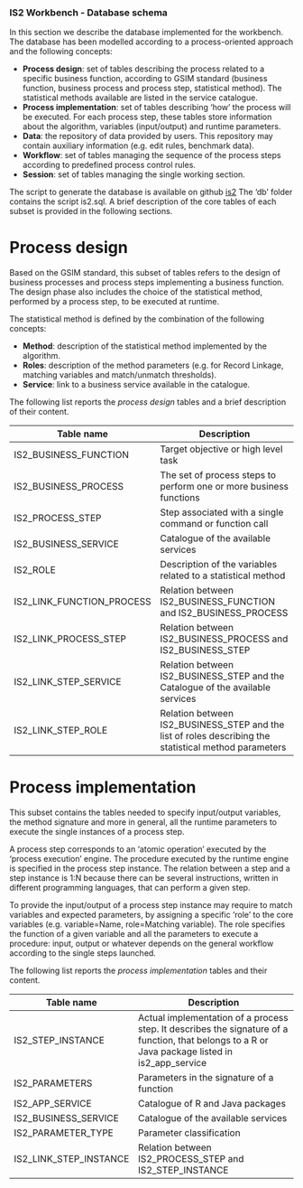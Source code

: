 ### IS2 Workbench - Database schema

In this section we describe the database implemented for the workbench. The database has been modelled according to a process-oriented approach and the following concepts: 

- **Process design**: set of tables describing the process related to a specific business function, according to GSIM standard (business function, business process and process step, statistical method). The statistical methods available are listed in the service catalogue.
- **Process implementation**: set of tables describing ‘how’ the process will be executed. For each process step, these tables store information about the algorithm, variables (input/output) and runtime parameters. 
- **Data**: the repository of data provided by users. This repository may contain auxiliary information (e.g. edit rules, benchmark data).
- **Workflow**: set of tables managing the sequence of the process steps according to predefined process control rules.
- **Session**: set of tables managing the single working section.

The script to generate the database is available on github [is2](https://github.com/mecdcme/is2)
The ‘db’ folder contains the script is2.sql.
A brief description of the core tables of each subset is provided in the following sections.

# Process design

Based on the GSIM standard, this subset of tables refers to the design of business processes and process steps implementing a business function. The design phase also includes the choice of the statistical method, performed by a process step, to be executed at runtime.

The statistical method is defined by the combination of the following concepts:

- **Method**: description of the statistical method implemented by the algorithm.
- **Roles**: description of the method parameters (e.g. for Record Linkage, matching variables and match/unmatch thresholds). 
- **Service**: link to a business service available in the catalogue.

The following list reports the *process design* tables and a brief description of their content.

Table name  | Description
------------- | -------------
IS2_BUSINESS_FUNCTION     | Target objective or high level task
IS2_BUSINESS_PROCESS      | The set of process steps to perform one or more business functions
IS2_PROCESS_STEP          | Step associated with a single command or function call
IS2_BUSINESS_SERVICE      | Catalogue of the available services 
IS2_ROLE                  | Description of the variables related to a statistical method  
IS2_LINK_FUNCTION_PROCESS | Relation between IS2_BUSINESS_FUNCTION and IS2_BUSINESS_PROCESS 
IS2_LINK_PROCESS_STEP     | Relation between IS2_BUSINESS_PROCESS and IS2_BUSINESS_STEP 
IS2_LINK_STEP_SERVICE     | Relation between IS2_BUSINESS_STEP and the Catalogue of the available services
IS2_LINK_STEP_ROLE        | Relation between IS2_BUSINESS_STEP and the list of roles describing the statistical method parameters

# Process implementation
This subset contains the tables needed to specify input/output variables, the method signature and more in general, all the runtime parameters to execute the single instances of a process step.  

A process step corresponds to an ‘atomic operation’ executed by the ‘process execution’ engine. The procedure executed by the runtime engine is specified in the process step instance. The relation between a step and a step instance is 1:N because there can be several instructions, written in different programming languages, that can perform a given step. 

To provide the input/output of a process step instance may require to match variables and expected parameters, by assigning a specific ‘role’ to the core variables (e.g. variable=Name, role=Matching variable). The role specifies the function of a given variable and all the parameters to execute a procedure: input, output or whatever depends on the general workflow according to the single steps launched.

The following list reports the *process implementation* tables and their content.

Table name  | Description
------------- | -------------
IS2_STEP_INSTANCE         | Actual implementation of a process step. It describes the signature of a function, that belongs to a R or Java package listed in is2_app_service
IS2_PARAMETERS            | Parameters in the signature of a function 
IS2_APP_SERVICE           | Catalogue of R and Java packages
IS2_BUSINESS_SERVICE      | Catalogue of the available services 
IS2_PARAMETER_TYPE        | Parameter classification  
IS2_LINK_STEP_INSTANCE    | Relation between IS2_PROCESS_STEP and IS2_STEP_INSTANCE
